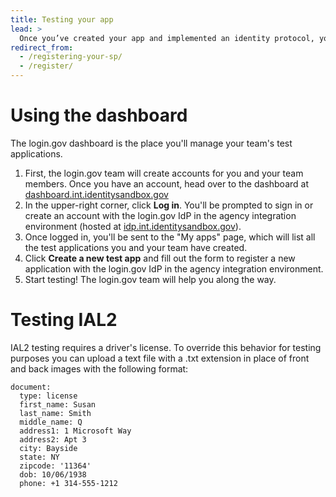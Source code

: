 ```yaml
---
title: Testing your app
lead: >
  Once you’ve created your app and implemented an identity protocol, you can now register it in our dashboard and start testing.
redirect_from:
  - /registering-your-sp/
  - /register/
---
```


# Using the dashboard

The login.gov dashboard is the place you'll manage your team's test applications.

1. First, the login.gov team will create accounts for you and your team members. Once you have an account, head over to the dashboard at [dashboard.int.identitysandbox.gov](https://dashboard.int.identitysandbox.gov)
2. In the upper-right corner, click **Log in**. You'll be prompted to sign in or create an account with the login.gov IdP in the agency integration environment (hosted at [idp.int.identitysandbox.gov](https://idp.int.identitysandbox.gov)).
3. Once logged in, you'll be sent to the "My apps" page, which will list all the test applications you and your team have created.
4. Click **Create a new test app** and fill out the form to register a new application with the login.gov IdP in the agency integration environment.
5. Start testing! The login.gov team will help you along the way.

# Testing IAL2

IAL2 testing requires a driver's license.  To override this behavior for testing purposes you can upload a text file with a .txt extension in place of front and back images with the following format:

```
document:
  type: license
  first_name: Susan
  last_name: Smith
  middle_name: Q
  address1: 1 Microsoft Way
  address2: Apt 3
  city: Bayside
  state: NY
  zipcode: '11364'
  dob: 10/06/1938
  phone: +1 314-555-1212
```
